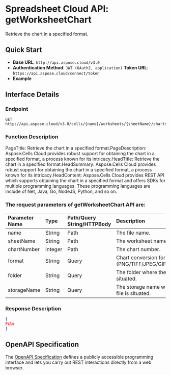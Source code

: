 # **Spreadsheet Cloud API: getWorksheetChart**

Retrieve the chart in a specified format. 


## **Quick Start**

- **Base URL**: `http://api.aspose.cloud/v3.0`
- **Authentication Method**: `JWT (OAuth2, application)`  **Token URL**: `https://api.aspose.cloud/connect/token`
- **Example** 

## **Interface Details**

### **Endpoint** 

```
GET http://api.aspose.cloud/v3.0/cells/{name}/worksheets/{sheetName}/charts/{chartNumber}
```
### **Function Description**
PageTitle: Retrieve the chart in a specified format.PageDescription: Aspose.Cells Cloud provides robust support for obtaining the chart in a specified format, a process known for its intricacy.HeadTitle: Retrieve the chart in a specified format.HeadSummary: Aspose.Cells Cloud provides robust support for obtaining the chart in a specified format, a process known for its intricacy.HeadContent: Aspose.Cells Cloud provides REST API which supports obtaining the chart in a specified format and offers SDKs for multiple programming languages. These programming languages are include of Net, Java, Go, NodeJS, Python, and so on.

### The request parameters of **getWorksheetChart** API are: 

| Parameter Name | Type | Path/Query String/HTTPBody | Description | 
| :- | :- | :- |:- | 
|name|String|Path|The file name.|
|sheetName|String|Path|The worksheet name.|
|chartNumber|Integer|Path|The chart number.|
|format|String|Query|Chart conversion format.(PNG/TIFF/JPEG/GIF/EMF/BMP)|
|folder|String|Query|The folder where the file is situated.|
|storageName|String|Query|The storage name where the file is situated.|

### **Response Description**
```json
{
File
}
```


## OpenAPI Specification

The [OpenAPI Specification](https://reference.aspose.cloud/cells/#/ChartsController/GetWorksheetChart) defines a publicly accessible programming interface and lets you carry out REST interactions directly from a web browser.

